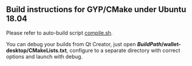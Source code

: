 ## Build instructions for GYP/CMake under Ubuntu 18.04

Please refer to auto-build script [compile.sh](auto-build/ubuntu-18.04/compile.sh).

You can debug your builds from Qt Creator, just open ***BuildPath*/wallet-desktop/CMakeLists.txt**, configure to a separate directory with correct options and launch with debug.
